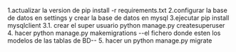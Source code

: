 1.actualizar la version de pip install -r requirements.txt
2.configurar la base de datos en settings y crear la base de datos en mysql
3.ejecutar pip install mysqlclient
3.1. crear el super usuario   python manage.py createsuperuser
4. hacer python manage.py makemigrations --el fichero donde esten los modelos de las tablas de BD--
5. hacer un python manage.py migrate
